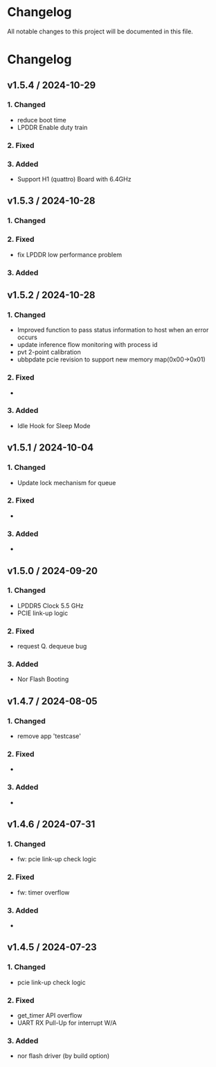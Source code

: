 # Changelog

All notable changes to this project will be documented in this file.


# Changelog
## v1.5.4 / 2024-10-29
### 1. Changed
- reduce boot time
- LPDDR Enable duty train
### 2. Fixed
### 3. Added
- Support H1 (quattro) Board with 6.4GHz

## v1.5.3 / 2024-10-28
### 1. Changed
### 2. Fixed
- fix LPDDR low performance problem
### 3. Added

## v1.5.2 / 2024-10-28
### 1. Changed
- Improved function to pass status information to host when an error occurs
- update inference flow monitoring with process id
- pvt 2-point calibration
- ubbpdate pcie revision to support new memory map(0x00->0x01)
### 2. Fixed
- 
### 3. Added
- Idle Hook for Sleep Mode

## v1.5.1 / 2024-10-04
### 1. Changed
- Update lock mechanism for queue
### 2. Fixed
- 
### 3. Added
-

## v1.5.0 / 2024-09-20
### 1. Changed
- LPDDR5 Clock 5.5 GHz
- PCIE link-up logic
### 2. Fixed
- request Q. dequeue bug
### 3. Added
- Nor Flash Booting

## v1.4.7 / 2024-08-05
### 1. Changed
- remove app 'testcase'
### 2. Fixed
- 
### 3. Added
- 

## v1.4.6 / 2024-07-31
### 1. Changed
- fw: pcie link-up check logic
### 2. Fixed
- fw: timer overflow
### 3. Added
- 

## v1.4.5 / 2024-07-23
### 1. Changed
- pcie link-up check logic
### 2. Fixed
- get_timer API overflow
- UART RX Pull-Up for interrupt W/A
### 3. Added
- nor flash driver (by build option)
